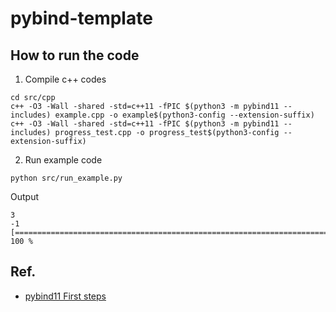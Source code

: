 # pybind-template

## How to run the code

1. Compile c++ codes
```
cd src/cpp
c++ -O3 -Wall -shared -std=c++11 -fPIC $(python3 -m pybind11 --includes) example.cpp -o example$(python3-config --extension-suffix)
c++ -O3 -Wall -shared -std=c++11 -fPIC $(python3 -m pybind11 --includes) progress_test.cpp -o progress_test$(python3-config --extension-suffix)
```

2. Run example code
```
python src/run_example.py
```

Output
```
3
-1
[====================================================================================================] 100 %
```

## Ref.
- [pybind11 First steps](https://pybind11.readthedocs.io/en/stable/basics.html)